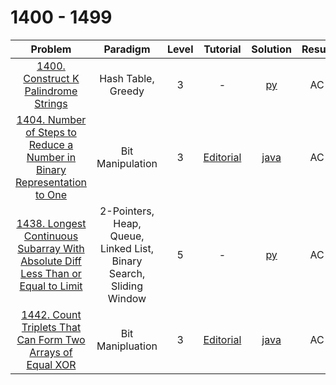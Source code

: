 # 1400 - 1499

|                                                                                            Problem                                                                                            |                              Paradigm                               | Level |                                                         Tutorial                                                         |                                          Solution                                          | Result |
| :-------------------------------------------------------------------------------------------------------------------------------------------------------------------------------------------: | :-----------------------------------------------------------------: | :---: | :----------------------------------------------------------------------------------------------------------------------: | :----------------------------------------------------------------------------------------: | :----: |
|                                             [1400. Construct K Palindrome Strings](https://leetcode.com/problems/construct-k-palindrome-strings/)                                             |                         Hash Table, Greedy                          |   3   |                                                            -                                                             |                       [py](./1400_Construct_K_Palindrome_Strings.py)                       |   AC   |
|         [1404. Number of Steps to Reduce a Number in Binary Representation to One](https://leetcode.com/problems/number-of-steps-to-reduce-a-number-in-binary-representation-to-one/)         |                          Bit Manipulation                           |   3   | [Editorial](https://leetcode.com/problems/number-of-steps-to-reduce-a-number-in-binary-representation-to-one/editorial/) |   [java](./1404_Number_of_Steps_to_Reduce_a_Number_in_Binary_Representation_to_One.java)   |   AC   |
| [1438. Longest Continuous Subarray With Absolute Diff Less Than or Equal to Limit](https://leetcode.com/problems/longest-continuous-subarray-with-absolute-diff-less-than-or-equal-to-limit/) | 2-Pointers, Heap, Queue, Linked List, Binary Search, Sliding Window |   5   |                                                            -                                                             | [py](./1438_Longest_Continuous_Subarray_With_Absolute_Diff_Less_Than_or_Equal_to_Limit.py) |   AC   |
|                       [1442. Count Triplets That Can Form Two Arrays of Equal XOR](https://leetcode.com/problems/count-triplets-that-can-form-two-arrays-of-equal-xor/)                       |                          Bit Manipluation                           |   3   |        [Editorial](https://leetcode.com/problems/count-triplets-that-can-form-two-arrays-of-equal-xor/editorial/)        |          [java](./1442_Count_Triplets_That_Can_Form_Two_Arrays_of_Equal_XOR.java)          |   AC   |
